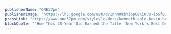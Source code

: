 ```yaml
---
publisherName: "ONE37pm"
publisherImage: "https://lh3.google.com/u/0/d/1nnMRkbYibpC8Ki07s-io5fB2N-8tNTFR"
pressLink: "https://www.one37pm.com/style/leaders/kenneth-cole-kevin-benejam-style"
blockQuote: '"How This 28-Year-Old Earned the Title ‘New York’s Best Dressed Broker’"'
---
```


